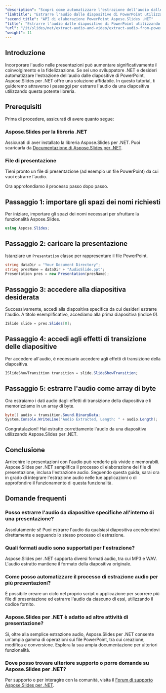 ```yaml
---
"description": "Scopri come automatizzare l'estrazione dell'audio dalle presentazioni PowerPoint utilizzando Aspose.Slides per .NET. Questo tutorial passo passo guida gli sviluppatori attraverso il processo di accesso."
"linktitle": "Estrarre l'audio dalle diapositive di PowerPoint utilizzando Aspose.Slides"
"second_title": "API di elaborazione PowerPoint Aspose.Slides .NET"
"title": "Estrarre l'audio dalle diapositive di PowerPoint utilizzando Aspose.Slides"
"url": "/it/slides/net/extract-audio-and-video/extract-audio-from-powerpoint/"
"weight": 11
---
```


## Introduzione

Incorporare l'audio nelle presentazioni può aumentare significativamente il coinvolgimento e la fidelizzazione. Se sei uno sviluppatore .NET e desideri automatizzare l'estrazione dell'audio dalle diapositive di PowerPoint, Aspose.Slides per .NET offre una soluzione affidabile. In questo tutorial, ti guideremo attraverso i passaggi per estrarre l'audio da una diapositiva utilizzando questa potente libreria.

## Prerequisiti

Prima di procedere, assicurati di avere quanto segue:

### Aspose.Slides per la libreria .NET
Assicurati di aver installato la libreria Aspose.Slides per .NET. Puoi scaricarla da [Documentazione di Aspose.Slides per .NET](https://reference.aspose.com/slides/net/).

### File di presentazione
Tieni pronto un file di presentazione (ad esempio un file PowerPoint) da cui vuoi estrarre l'audio.

Ora approfondiamo il processo passo dopo passo.

## Passaggio 1: importare gli spazi dei nomi richiesti

Per iniziare, importare gli spazi dei nomi necessari per sfruttare la funzionalità Aspose.Slides.

```csharp
using Aspose.Slides;
```

## Passaggio 2: caricare la presentazione

Istanziare un `Presentation` classe per rappresentare il file PowerPoint.

```csharp
string dataDir = "Your Document Directory";
string presName = dataDir + "AudioSlide.ppt";
Presentation pres = new Presentation(presName);
```

## Passaggio 3: accedere alla diapositiva desiderata

Successivamente, accedi alla diapositiva specifica da cui desideri estrarre l'audio. A titolo esemplificativo, accediamo alla prima diapositiva (indice 0).

```csharp
ISlide slide = pres.Slides[0];
```

## Passaggio 4: accedi agli effetti di transizione delle diapositive

Per accedere all'audio, è necessario accedere agli effetti di transizione della diapositiva.

```csharp
ISlideShowTransition transition = slide.SlideShowTransition;
```

## Passaggio 5: estrarre l'audio come array di byte

Ora estraiamo i dati audio dagli effetti di transizione della diapositiva e li memorizziamo in un array di byte.

```csharp
byte[] audio = transition.Sound.BinaryData;
System.Console.WriteLine("Audio Extracted, Length: " + audio.Length);
```

Congratulazioni! Hai estratto correttamente l'audio da una diapositiva utilizzando Aspose.Slides per .NET.

## Conclusione

Arricchire le presentazioni con l'audio può renderle più vivide e memorabili. Aspose.Slides per .NET semplifica il processo di elaborazione dei file di presentazione, inclusa l'estrazione audio. Seguendo questa guida, sarai ora in grado di integrare l'estrazione audio nelle tue applicazioni o di approfondire il funzionamento di questa funzionalità.

## Domande frequenti

### Posso estrarre l'audio da diapositive specifiche all'interno di una presentazione?
Assolutamente sì! Puoi estrarre l'audio da qualsiasi diapositiva accedendovi direttamente e seguendo lo stesso processo di estrazione.

### Quali formati audio sono supportati per l'estrazione?
Aspose.Slides per .NET supporta diversi formati audio, tra cui MP3 e WAV. L'audio estratto mantiene il formato della diapositiva originale.

### Come posso automatizzare il processo di estrazione audio per più presentazioni?
È possibile creare un ciclo nel proprio script o applicazione per scorrere più file di presentazione ed estrarre l'audio da ciascuno di essi, utilizzando il codice fornito.

### Aspose.Slides per .NET è adatto ad altre attività di presentazione?
Sì, oltre alla semplice estrazione audio, Aspose.Slides per .NET consente un'ampia gamma di operazioni sui file PowerPoint, tra cui creazione, modifica e conversione. Esplora la sua ampia documentazione per ulteriori funzionalità.

### Dove posso trovare ulteriore supporto o porre domande su Aspose.Slides per .NET?
Per supporto o per interagire con la comunità, visita il [Forum di supporto Aspose.Slides per .NET](https://forum.aspose.com/).